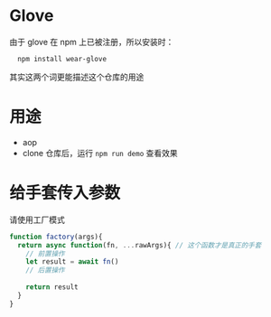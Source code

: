 # Glove
由于 glove 在 npm 上已被注册，所以安装时：
```
  npm install wear-glove
```
其实这两个词更能描述这个仓库的用途

# 用途
+ aop
+ clone 仓库后，运行 ```npm run demo``` 查看效果

# 给手套传入参数
请使用工厂模式
``` js
function factory(args){
  return async function(fn, ...rawArgs){ // 这个函数才是真正的手套
    // 前置操作
    let result = await fn()
    // 后置操作
    
    return result
  }
}
```